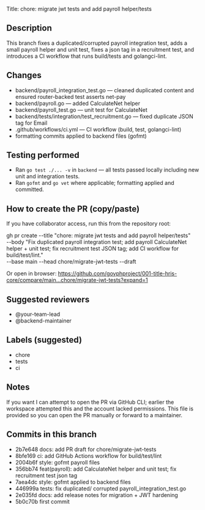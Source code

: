 Title: chore: migrate jwt tests and add payroll helper/tests

Description
-----------
This branch fixes a duplicated/corrupted payroll integration test, adds a small payroll helper and unit test, fixes a json tag in a recruitment test, and introduces a CI workflow that runs build/tests and golangci-lint.

Changes
-------
- backend/payroll_integration_test.go — cleaned duplicated content and ensured router-backed test asserts net-pay
- backend/payroll.go — added CalculateNet helper
- backend/payroll_test.go — unit test for CalculateNet
- backend/tests/integration/test_recruitment.go — fixed duplicate JSON tag for Email
- .github/workflows/ci.yml — CI workflow (build, test, golangci-lint)
- formatting commits applied to backend files (gofmt)

Testing performed
-----------------
- Ran `go test ./... -v` in `backend` — all tests passed locally including new unit and integration tests.
- Ran `gofmt` and `go vet` where applicable; formatting applied and committed.

How to create the PR (copy/paste)
---------------------------------
If you have collaborator access, run this from the repository root:

gh pr create --title "chore: migrate jwt tests and add payroll helper/tests" \
  --body "Fix duplicated payroll integration test; add payroll CalculateNet helper + unit test; fix recruitment test JSON tag; add CI workflow for build/test/lint." \
  --base main --head chore/migrate-jwt-tests --draft

Or open in browser:
https://github.com/govphproject/001-title-hris-core/compare/main...chore/migrate-jwt-tests?expand=1

Suggested reviewers
-------------------
- @your-team-lead
- @backend-maintainer

Labels (suggested)
------------------
- chore
- tests
- ci

Notes
-----
If you want I can attempt to open the PR via GitHub CLI; earlier the workspace attempted this and the account lacked permissions. This file is provided so you can open the PR manually or forward to a maintainer.

Commits in this branch
-----------------------
- 2b7e648 docs: add PR draft for chore/migrate-jwt-tests
- 8bfe169 ci: add GitHub Actions workflow for build/test/lint
- 2004b6f style: gofmt payroll files
- 356bb74 feat(payroll): add CalculateNet helper and unit test; fix recruitment test json tag
- 7aea4dc style: gofmt applied to backend files
- 446999a tests: fix duplicated/ corrupted payroll_integration_test.go
- 2e035fd docs: add release notes for migration + JWT hardening
- 5b0c70b first commit
